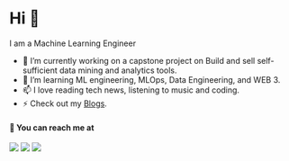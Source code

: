 # Hi 👋

I am a Machine Learning Engineer

- 🔭 I’m currently working on a capstone project on Build and sell self-sufficient data mining and analytics tools.
- 🌱 I’m learning ML engineering, MLOps, Data Engineering, and WEB 3.
- 📫 I love reading tech news, listening to music and coding.
- ⚡ Check out my [Blogs](https://medium.com/@degagawolde/).

<!-- ## GitHub Stats -->

<!-- ![Henok's github stats](https://github-readme-stats-eight-theta.vercel.app/api?username=degagawolde&show_icons=true&theme=react&include_all_commits=true&count_private=true&hide_border=true&bg_color=060B0D")
![Stream count](https://github-readme-streak-stats.herokuapp.com/?user=degagawolde&theme=black-ice&hide_border=true&stroke=0000&background=060B0D)
![Top Langs](https://github-readme-stats.vercel.app/api/top-langs/?username=degagawolde&layout=compact&theme=algolia) -->

<!--
## GitHub Stats

<p align="left">
  <a href="https://github.com/degagawolde">
    <img width="400px" src="https://github-readme-stats-eight-theta.vercel.app/api?username=degagawolde&show_icons=true&theme=react&include_all_commits=true&count_private=true&hide_border=true&bg_color=060B0D"/>
    <img width="400px" src="https://github-readme-streak-stats.herokuapp.com/?user=degagawolde&theme=black-ice&hide_border=true&stroke=0000&background=060B0D">
  </a>

 
![activity-graph](https://activity-graph.herokuapp.com/graph?username=degagawolde&theme=minimal) 

 
![another-graph](https://github-profile-summary-cards.vercel.app/api/cards/profile-details?username=degagawolde&theme=2077&include_all_commits=true&count_private=true) 


### Tools That I Use

![linux][linux-icon] ![pop_os][pop_os-icon] ![brave][brave-icon] ![vscode][vscode-icon] ![vim][vim-icon]

![python][python-icon] ![javascript][javascript-icon] ![cpp][cpp-icon] ![solidity][solidity-icon] ![html][html-icon] ![css][css-icon] ![bootstrap][bootstrap-icon]

![pytorch][pytorch-icon] ![tensorflow][tensorflow-icon] ![pandas][pandas-icon] ![numpy][numpy-icon] ![plotly][plotly-icon] ![scipy][scipy-icon] ![sklearn][sklearn-icon] ![DVC][dvc-icon]

![kafka][kafka-icon] ![airflow][airflow-icon] ![spark][spark-icon]

![flask][flask-icon] ![fastapi][fast-api-icon] ![node][node-icon]

![mysql][mysql-icon] ![postgress][postgress-icon] ![mongodb][mongo-icon] ![redis][redis-icon] ![dbt][dbt-icon]

![react][react-icon] ![react-native][react-native-icon] ![streamlit][streamlit-icon]

![GitHub-Actions][github-action-icon] ![docker][docker-icon]

![ethereum][ethereum-icon]
-->
#### 📣 You can reach me at

<a href="https://www.linkedin.com/in/degagawolde/" target="_blank"><img src="https://img.shields.io/badge/linkedin-0077B5.svg?style=flat&logo=linkedin&logoColor=white"/></a>&nbsp;<a href="https://twitter.com/irraaangorree"><img src="https://img.shields.io/badge/twitter-1DA1F2.svg?style=flat&logo=twitter&logoColor=white"/></a>&nbsp;<a href="https://medium.com/@degagawolde" target="_blank"><img src="https://img.shields.io/badge/Medium-12100E?style=flat&logo=medium&logoColor=white"/></a> &nbsp;
  
<br />

[linux-icon]: https://img.shields.io/badge/Linux-FCC624?style=flat&logo=linux&logoColor=black
[pop_os-icon]: https://img.shields.io/badge/Pop!_OS-48B9C7?style=flat&logo=Pop!_OS&logoColor=white
[vscode-icon]: https://img.shields.io/badge/-Visual%20Studio%20Code-23A9F2?style=flat&logo=Visual%20Studio%20Code&logoColor=white
[vim-icon]: https://img.shields.io/badge/VIM-%2311AB00.svg?style=flat&logo=vim&logoColor=white
[brave-icon]: https://img.shields.io/badge/Brave-FB542B?style=flat&logo=Brave&logoColor=white
[github-action-icon]: https://img.shields.io/badge/github%20actions-%232671E5.svg?style=flat&logo=githubactions&logoColor=white

[mysql-icon]: https://img.shields.io/badge/mysql-%2300f.svg?style=flat&logo=mysql&logoColor=white
[mongo-icon]: https://img.shields.io/badge/MongoDB-%234ea94b.svg?style=flat&logo=mongodb&logoColor=white
[postgress-icon]: https://img.shields.io/badge/postgres-%23316192.svg?style=flat&logo=postgresql&logoColor=white
[redis-icon]: https://img.shields.io/badge/redis-%23DD0031.svg?style=flat&logo=redis&logoColor=white

[kafka-icon]: https://img.shields.io/badge/Apache%20Kafka-000?style=flat&logo=apachekafka
[bootstrap-icon]: https://img.shields.io/badge/bootstrap-%23563D7C.svg?style=flat&logo=bootstrap&logoColor=white
[fast-api-icon]: https://img.shields.io/badge/FastAPI-005571?style=flat&logo=fastapi
[flask-icon]: https://img.shields.io/badge/flask-%23000.svg?style=flat&logo=flask&logoColor=white
[node-icon]: https://img.shields.io/badge/node.js-6DA55F?style=flat&logo=node.js&logoColor=white
[react-icon]: https://img.shields.io/badge/react-%2320232a.svg?style=flat&logo=react&logoColor=%2361DAFB
[react-native-icon]: https://img.shields.io/badge/react_native-%2320232a.svg?style=flat&logo=react&logoColor=%2361DAFB
[streamlit-icon]: https://img.shields.io/badge/-Streamlit-05122A?style=flat&logo=Streamlit;

[vercel-icon]: https://img.shields.io/badge/vercel-%23000000.svg?style=flat&logo=vercel&logoColor=white
[netlify-icon]: https://img.shields.io/badge/netlify-%23000000.svg?style=flat&logo=netlify&logoColor=#00C7B7

[python-icon]: https://img.shields.io/badge/Python-14354C?style=flat&logo=python&logoColor=white
[cpp-icon]: https://img.shields.io/badge/c++-%2300599C.svg?style=flat&logo=c%2B%2B&logoColor=white
[html-icon]: https://img.shields.io/badge/html5-%23E34F26.svg?style=flat&logo=html5&logoColor=white
[css-icon]: https://img.shields.io/badge/css3-%231572B6.svg?style=flat&logo=css3&logoColor=white
[javascript-icon]: https://img.shields.io/badge/javascript-%23323330.svg?style=flat&logo=javascript&logoColor=%23F7DF1E
[shell-script-icon]: https://img.shields.io/badge/javascript-%23323330.svg?style=flat&logo=javascript&logoColor=%23F7DF1E
[solidity-icon]: https://img.shields.io/badge/Solidity-%23363636.svg?style=flat&logo=solidity&logoColor=white

[plotly-icon]: https://img.shields.io/badge/Plotly-%233F4F75.svg?style=flat&logo=plotly&logoColor=white
[pytorch-icon]: https://img.shields.io/badge/PyTorch-%23EE4C2C.svg?style=flat&logo=PyTorch&logoColor=white
[tensorflow-icon]: https://img.shields.io/badge/TensorFlow-%23FF6F00.svg?style=flat&logo=TensorFlow&logoColor=white
[numpy-icon]: https://img.shields.io/badge/numpy-%23013243.svg?style=flat&logo=numpy&logoColor=white
[pandas-icon]: https://img.shields.io/badge/pandas-%23150458.svg?style=flat&logo=pandas&logoColor=white
[sklearn-icon]: https://img.shields.io/badge/scikit--learn-%23F7931E.svg?style=flat&logo=scikit-learn&logoColor=white
[scipy-icon]: https://img.shields.io/badge/SciPy-%230C55A5.svg?style=flat&logo=scipy&logoColor=%white
[dvc-icon]: https://img.shields.io/badge/-DVC-05122A?style=flat&logo=DVC
[dbt-icon]: https://img.shields.io/badge/dbt-FF694B?style=flat&logo=dbt&logoColor=white
[docker-icon]: https://img.shields.io/badge/docker-%230db7ed.svg?style=flat&logo=docker&logoColor=white
[arduino-icon]: https://img.shields.io/badge/-Arduino-00979D?style=flat&logo=Arduino&logoColor=white
[raspberry-pi-icon]: https://img.shields.io/badge/-RaspberryPi-C51A4A?style=flat&logo=Raspberry-Pi
[airflow-icon]: https://img.shields.io/badge/Apache%20Airflow-017CEE?style=flat&logo=Apache%20Airflow&logoColor=white
[spark-icon]: https://img.shields.io/badge/Apache_Spark-FFFFFF?style=flat&logo=apachespark&logoColor=#E35A16

[upwork-icon]: https://img.shields.io/badge/UpWork-6FDA44?style=flat&logo=Upwork&logoColor=white

[ethereum-icon]: https://img.shields.io/badge/Ethereum-3C3C3D?style=flat&logo=Ethereum&logoColor=white

[fhir-page]: https://www.hl7.org/fhir/overview.html
[gdl-book]: https://geometricdeeplearning.com/
